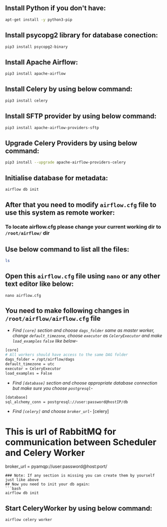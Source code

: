 ## Install Python if you don't have:
```bash
apt-get install -y python3-pip
```
## Install psycopg2 library for database conection:
```bash
pip3 install psycopg2-binary
```
## Install Apache Airflow:
```bash
pip3 install apache-airflow
```
## Install Celery by using below command:
```bash
pip3 install celery
```
## Install SFTP provider by using below command:
```bash
pip3 install apache-airflow-providers-sftp
```
## Upgrade Celery Providers by using below command: 
```bash
pip3 install --upgrade apache-airflow-providers-celery
```

## Initialise database for metadata:
```bash
airflow db init
```
## After that you need to modify `airflow.cfg` file to use this system as remote worker:
### To locate airflow.cfg please change your current working dir to `/root/airflow/` dir
## Use below command to list all the files:
```bash
ls
```
## Open this `airflow.cfg` file using `nano` or any other text editor like below: 
```
nano airflow.cfg
```

## You need to make following changes in `/root/airflow/airflow.cfg` file
- *Find `[core]` section and choose `dags_folder` same as master worker, change `default_timezone`, choose `executor` as `CeleryExecutor` and make `load_examples` `false` like below-*
```bash
[core]
# All workers should have access to the same DAG folder
dags_folder = /opt/airflow/dags
default_timezone = utc
executor = CeleryExecutor
load_examples = False
```
- *Find `[database]` section and choose appropriate database connection but make sure you choose `postgresql`-*
```bash
[database]
sql_alchemy_conn = postgresql://user:password@hostIP/db
```
- *Find `[celery]` and choose `broker_url`-*
[celery]
# This is url of RabbitMQ for communication between Scheduler and Celery Worker
broker_url = pyamqp://user:password@host:port/
```
### Note: If any section is missing you can create them by yourself just like above
## Now you need to init your db again:
```bash
airflow db init
```
## Start CeleryWorker by using below command:
```bash
airflow celery worker
```
